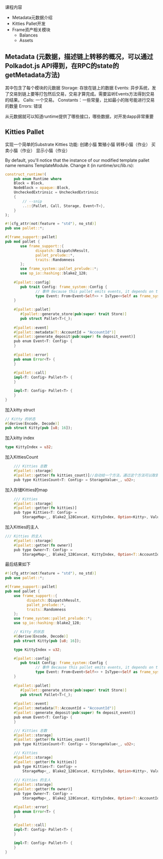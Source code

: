 课程内容
* Metadata元数据介绍
* Kitties Pallet开发
* Frame资产相关模块
  * Balances
  * Assets

## Metadata (元数据，描述链上转移的概况，可以通过Polkadot.js API得到，在RPC的state的getMetadata方法)
其中包含了每个模块的元数据
Storage: 存放在链上的数据
Events: 异步系统，发了交易到链上要等打包然后交易，交易才算完成。需要监听Events方法得到交易的结果。
Calls: 一个交易。
Constants：一些常量，比如最小的账号能进行交易的数量
Errors: 错误

从元数据就可以知道runtime提供了哪些接口，哪些数据，对开发dapp非常重要
## Kitties Pallet
实现一个简单的Substrate Kitties
功能:
创建小猫
繁殖小猫
转移小猫（作业）
买卖小猫（作业）
显示小猫（作业）

By default, you'll notice that the instance of our modified template pallet name remains TemplateModule. Change it  (in runtime/src/lib.rs):

```rust
construct_runtime!(
    pub enum Runtime where
    Block = Block,
    NodeBlock = opaque::Block,
    UncheckedExtrinsic = UncheckedExtrinsic
    {
        // --snip
        ..::{Pallet, Call, Storage, Event<T>},
    }
);
```
```rust
#![cfg_attr(not(feature = "std"), no_std)]
pub use pallet::*;

#[frame_support::pallet]
pub mod pallet {
	   use frame_support::{
		      dispatch::DispatchResult,
		      pallet_prelude::*,
		      traits::Randomness
	   };
	   use frame_system::pallet_prelude::*;
	   use sp_io::hashing::blake2_128;
	   
    #[pallet::config]
	   pub trait Config: frame_system::Config {
		      // 事件 Because this pallet emits events, it depends on the runtime's definition of an event.
		      type Event: From<Event<Self>> + IsType<<Self as frame_system::Config>::Event>;
    }
    
    #[pallet::pallet]
	   #[pallet::generate_store(pub(super) trait Store)]
	   pub struct Pallet<T>(_);
    
    #[pallet::event]
    #[pallet::metadata(T::AccountId = "AccountId")]
    #[pallet::generate_deposit(pub(super) fn deposit_event)]
    pub enum Event<T: Config> {
    }
    
    #[pallet::error]
    pub enum Error<T> {
    }
    
    #[pallet::call]
    impl<T: Config> Pallet<T> {
    }

    impl<T: Config> Pallet<T> {
    }
}
```
加入kitty struct
```rust
// Kitty 的状态
#[derive(Encode, Decode)]
pub struct Kitty(pub [u8; 16]);  
```
加入kitty index
```rust
type KittyIndex = u32;
```
加入KittiesCount
```rust
	/// Kitties 总数
	#[pallet::storage]
	#[pallet::getter(fn kitties_count)]//自动给一个方法，通过这个方法可以取到当前的值
	pub type KittiesCount<T: Config> = StorageValue<_, u32>;
```
加入存储Kitties的map
```rust
	/// Kitties
	#[pallet::storage]
	#[pallet::getter(fn kitties)]
	pub type Kitties<T: Config> =
		StorageMap<_, Blake2_128Concat, KittyIndex, Option<Kitty>, ValueQuery>; // Blake2_128Concar是映射时候的Hash方法
```
加入Kitties的主人
```rust
/// Kitties 的主人
	#[pallet::storage]
	#[pallet::getter(fn owner)]
	pub type Owner<T: Config> =
		StorageMap<_, Blake2_128Concat, KittyIndex, Option<T::AccountId>, ValueQuery>;
```
最后结果如下
```rust
#![cfg_attr(not(feature = "std"), no_std)]
pub use pallet::*;

#[frame_support::pallet]
pub mod pallet {
    use frame_support::{
	      dispatch::DispatchResult,
	      pallet_prelude::*,
	      traits::Randomness
    };
    use frame_system::pallet_prelude::*;
	use sp_io::hashing::blake2_128;

    // Kitty 的状态
   	#[derive(Encode, Decode)]
 	pub struct Kitty(pub [u8; 16]);   

	type KittyIndex = u32;

    #[pallet::config]
	   pub trait Config: frame_system::Config {
		      // 事件 Because this pallet emits events, it depends on the runtime's definition of an event.
		      type Event: From<Event<Self>> + IsType<<Self as frame_system::Config>::Event>;
    }
    
    #[pallet::pallet]
	   #[pallet::generate_store(pub(super) trait Store)]
	   pub struct Pallet<T>(_);
    
    #[pallet::event]
    #[pallet::metadata(T::AccountId = "AccountId")]
    #[pallet::generate_deposit(pub(super) fn deposit_event)]
    pub enum Event<T: Config> {
    }

	/// Kitties 总数
	#[pallet::storage]
	#[pallet::getter(fn kitties_count)]
	pub type KittiesCount<T: Config> = StorageValue<_, u32>;

	/// Kitties
	#[pallet::storage]
	#[pallet::getter(fn kitties)]
	pub type Kitties<T: Config> =
		StorageMap<_, Blake2_128Concat, KittyIndex, Option<Kitty>, ValueQuery>;
    
	/// Kitties 的主人
	#[pallet::storage]
	#[pallet::getter(fn owner)]
	pub type Owner<T: Config> =
		StorageMap<_, Blake2_128Concat, KittyIndex, Option<T::AccountId>, ValueQuery>;

    #[pallet::error]
    pub enum Error<T> {
    }
    
    #[pallet::call]
    impl<T: Config> Pallet<T> {
    }

    impl<T: Config> Pallet<T> {
    }
}
	
```
